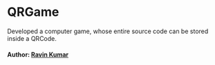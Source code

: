 # QRGame
Developed a computer game, whose entire source code can be stored inside a QRCode.

#### Author: [Ravin Kumar](https://mr-ravin.github.io)

```
